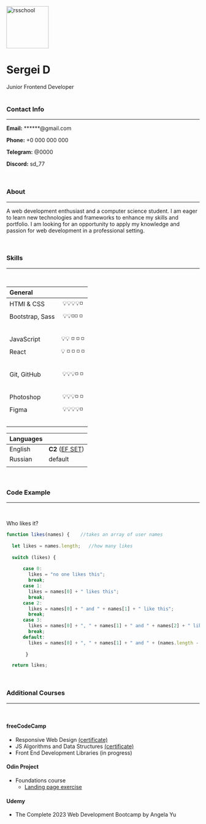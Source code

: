 [<img src="https://app.rs.school/static/images/logo-rsschool3.png" alt="rsschool" width="110px"/>](https://SGD77.github.io/rsschool-cv/cv)

# **Sergei D**
Junior Frontend Developer
<br/>
<br/>

### **Contact Info**

----

**Email:** \*\*\*\*\*\*@gmail.com

**Phone:** +0 000 000 000

**Telegram:** @0000

**Discord:** sd_77

<br/>

### **About**

----

A web development enthusiast and a computer science student. I am eager to learn new technologies and frameworks to enhance my skills and portfolio. I am looking for an opportunity to apply my knowledge and passion for web development in a professional setting.

<br/>

### **Skills**

----

<br/>

|General| |
|:---|:---:|
| HTMl & CSS | 💡💡💡💡◽|
| Bootstrap, Sass|💡💡◽◽ ◽|
|&nbsp;| |
| JavaScript| 💡💡 ◽ ◽ ◽|
| React| 💡 ◽ ◽ ◽ ◽|
|&nbsp;| |
| Git, GitHub|💡💡💡◽ ◽|
|&nbsp;| |
| Photoshop|💡💡💡◽ ◽|
| Figma|💡💡💡💡◽|
|&nbsp;| |

|Languages| |
|:--|:--|
|English |**C2** ([EF SET](https://www.efset.org/)) |
|Russian|default|
| | |

<br/>


### **Code Example**

----

<br/>

Who likes it?

```javascript
function likes(names) {    //takes an array of user names
  
  let likes = names.length;   //how many likes
  
  switch (likes) {
      
      case 0:
        likes = "no one likes this";
        break;      
      case 1:
        likes = names[0] + " likes this";
        break;
      case 2:
        likes = names[0] + " and " + names[1] + " like this";
        break;
      case 3:
        likes = names[0] + ", " + names[1] + " and " + names[2] + " like this";
        break;
      default:
        likes = names[0] + ", " + names[1] + " and " + (names.length - 2) + " others like this";
      
       }

  return likes;
  ```

<br/>

### **Additional Courses**

----

<br/>

#### **freeCodeCamp**
+ Responsive Web Design [(certificate)](https://www.freecodecamp.org/certification/fcc42455b11-a1e5-4bbc-9861-f00a21386d6f/responsive-web-design)
+ JS Algorithms and Data Structures [(certificate)](https://www.freecodecamp.org/certification/fcc42455b11-a1e5-4bbc-9861-f00a21386d6f/javascript-algorithms-and-data-structures)
+ Front End Development Libraries (in progress)

#### **Odin Project**
+ Foundations course
    + [Landing page exercise](https://sgd77.github.io/landing-exercise/)

#### **Udemy**
+ The Complete 2023 Web Development Bootcamp by Angela Yu


